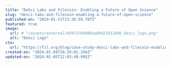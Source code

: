 ```yaml
---
title: "DeSci Labs and Filecoin: Enabling a Future of Open Science"
slug: "desci-labs-and-filecoin-enabling-a-future-of-open-science"
published-on: "2024-01-11T13:26:59.787Z"
featured: true
image:
  url: # "/assets/external/65971764986aa89d218110d6_desci_logo.png"
  alt: "DeSci Logo"
cta:
  url: "https://fil.org/blog/case-study-desci-labs-and-filecoin-enabling-a-future-of-open-science/"
created-on: "2024-01-04T20:39:02.294Z"
updated-on: "2024-01-05T12:03:49.995Z"
---
```

